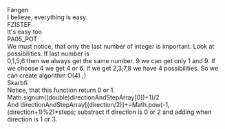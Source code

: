 Fangen </br>
I believe, everything is easy.</br>
FZISTEF</br>
It's easy too </br>
PA05_POT</br>
We must notice, that only the last number of integer is important. Look at possibilities.
If last number is </br>
0,1,5,6 then we always get the same number.
9 we can get only 1 and 9. If we choose 4 we get 4 or 6.
If we get 2,3,7,8 we have 4 possibilities.
So we can create algorithm O(4) ;) </br>
Skarbfi </br>
Notice, that this function return 0 or 1.
Math.signum((double)directionAndStepArray[0])+1)/2 </br>
And  directionAndStepArray[(direction/2)]+=Math.pow(-1,(direction+1)%2)*steps; substract if direction is 0 or 2 and adding when direction is 1 or 3.

